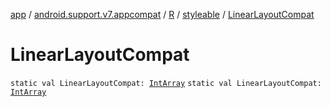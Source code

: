 [app](../../../index.md) / [android.support.v7.appcompat](../../index.md) / [R](../index.md) / [styleable](index.md) / [LinearLayoutCompat](./-linear-layout-compat.md)

# LinearLayoutCompat

`static val LinearLayoutCompat: `[`IntArray`](https://kotlinlang.org/api/latest/jvm/stdlib/kotlin/-int-array/index.html)
`static val LinearLayoutCompat: `[`IntArray`](https://kotlinlang.org/api/latest/jvm/stdlib/kotlin/-int-array/index.html)